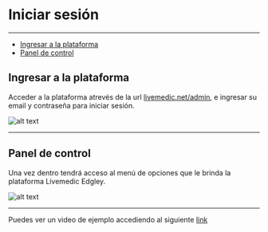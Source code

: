 # Iniciar sesión

---

- [Ingresar a la plataforma](#acceder)
- [Panel de control](#panel)

<a name="acceder"></a>

## Ingresar a la plataforma

Acceder a la plataforma atrevés de la url <a href="https://livemedic.net/admin" target="_blank">livemedic.net/admin</a>, e ingresar su email y contraseña para iniciar sesión.

![alt text](https://livemedic.net/images/docs/login/1.png "login")

---

<a name="panel"></a>

## Panel de control

Una vez dentro tendrá acceso al menú de opciones que le brinda la plataforma Livemedic Edgley.

![alt text](https://livemedic.net/images/docs/login/2.png "dashboard")

---

Puedes ver un video de ejemplo accediendo al siguiente <a href="https://www.youtube.com/watch?v=x35CYYHSw0s&ab_channel=LoginWeb" target="_blank">link</a>